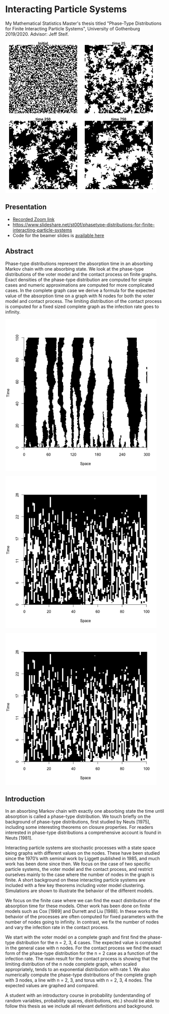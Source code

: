 # Interacting Particle Systems

My Mathematical Statistics Master's thesis titled "Phase-Type Distributions for Finite Interacting
Particle Systems", University of Gothenburg 2019/2020.
Advisor: Jeff Steif.

![Voter simulation](./figures/voter_simulation_torus_100.png)

## Presentation
  - [Recorded Zoom link](https://www.youtube.com/watch?v=d7G9LOkMQEA)
  - https://www.slideshare.net/st00f/phasetype-distributions-for-finite-interacting-particle-systems
  - Code for the beamer slides is [available here](slides.tex)

## Abstract

Phase-type distributions represent the absorption time in an absorbing Markov chain with one absorbing state.
We look at the phase-type distributions of the voter model and the contact process on finite graphs.
Exact densities of the phase-type distribution are computed for simple cases and numeric approximations are computed for more complicated cases.
In the complete graph case we derive a formula for the expected value of the absorption time on a graph with N nodes for both the voter model and contact process.
The limiting distribution of the contact process is computed for a fixed sized complete graph as the infection rate goes to infinity.

![1D Voter model Simulation](./figures/voter_simulation_1d_300.png)

![2D Voter model Complete Simulation](./figures/voter_simulation_1d_complete_split_100.png)

![2D Voter model Complete Simulation](./figures/voter_simulation_1d_complete_split_100.png)

## Introduction

In an absorbing Markov chain with exactly one absorbing state the time
until absorption is called a phase-type distribution. We touch briefly on
the background of phase-type distributions, first studied by Neuts [1975],
including some interesting theorems on closure properties. For readers interested in phase-type distributions a comprehensive account is found in
Neuts [1981].

Interacting particle systems are stochastic processes with a state space
being graphs with different values on the nodes. These have been studied
since the 1970’s with seminal work by Liggett published in 1985, and much
work has been done since then. We focus on the case of two specific particle
systems, the voter model and the contact process, and restrict ourselves
mainly to the case where the number of nodes in the graph is finite. A short
background on these interacting particle systems are included with a few
key theorems including voter model clustering. Simulations are shown to
illustrate the behavior of the different models.

We focus on the finite case where we can find the exact distribution of
the absorption time for these models. Other work has been done on finite
models such as Cox [1989] and Durrett and Liu [1988]. In these works the
behavior of the processes are often computed for fixed parameters with the
number of nodes going to infinity. In contrast, we fix the number of nodes
and vary the infection rate in the contact process.

We start with the voter model on a complete graph and first find the
phase-type distribution for the n = 2, 3, 4 cases. The expected value is
computed in the general case with n nodes. For the contact process we
find the exact form of the phase-type distribution for the n = 2 case as a
function of the infection rate. The main result for the contact process is
showing that the limiting distribution of the n node complete graph, when
scaled appropriately, tends to an exponential distribution with rate 1. We
also numerically compute the phase-type distributions of the complete graph
with 3 nodes, a line with n = 2, 3, and torus with n = 2, 3, 4 nodes. The
expected values are graphed and compared.

A student with an introductory course in probability (understanding of
random variables, probability spaces, distributions, etc.) should be able to
follow this thesis as we include all relevant definitions and background.
